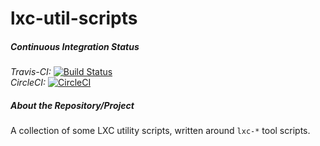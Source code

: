 # lxc-util-scripts

##### Continuous Integration Status  
*Travis-CI:* [![Build Status](https://travis-ci.org/teward/lxc-util-scripts.svg?branch=master)](https://travis-ci.org/teward/lxc-util-scripts)  
*CircleCI:* [![CircleCI](https://circleci.com/gh/teward/lxc-util-scripts/tree/master.svg?style=svg)](https://circleci.com/gh/teward/lxc-util-scripts/tree/master)

##### About the Repository/Project
A collection of some LXC utility scripts, written around `lxc-*` tool scripts.
